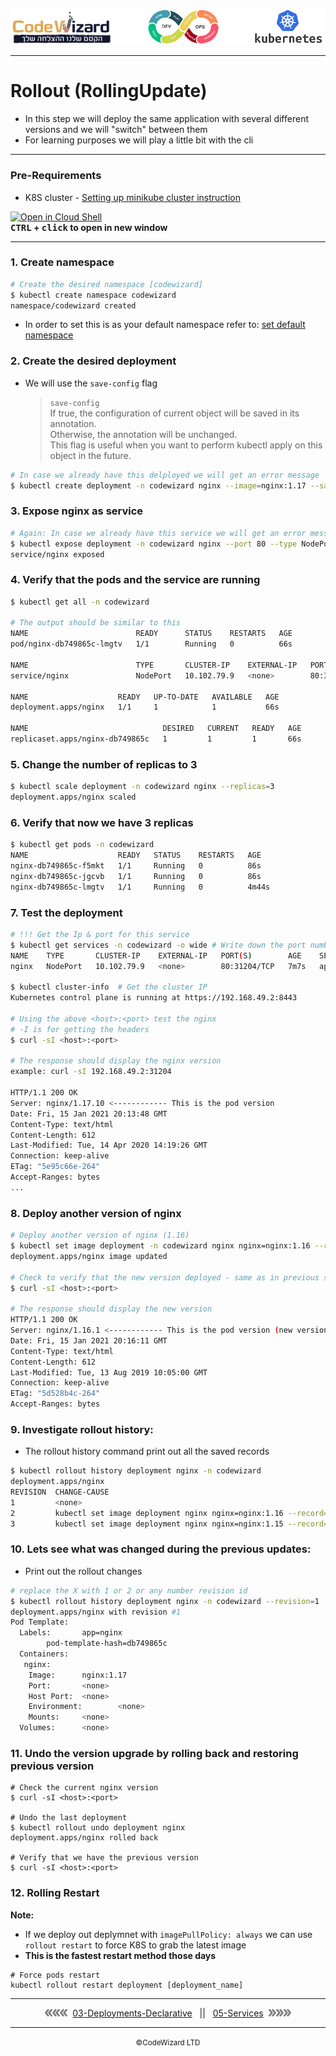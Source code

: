 ![](../../resources/k8s-logos.png)

---

# Rollout (RollingUpdate)

- In this step we will deploy the same application with several different versions and we will "switch" between them
- For learning purposes we will play a little bit with the cli

---
### Pre-Requirements
- K8S cluster - <a href="../00-VerifyCluster">Setting up minikube cluster instruction</a>

[![Open in Cloud Shell](https://gstatic.com/cloudssh/images/open-btn.svg)](https://console.cloud.google.com/cloudshell/editor?cloudshell_git_repo=https://github.com/nirgeier/KubernetesLabs)  
**<kbd>CTRL</kbd> + <kbd>click</kbd> to open in new window**

---

### 1. Create namespace

```sh
# Create the desired namespace [codewizard]
$ kubectl create namespace codewizard
namespace/codewizard created
```

- In order to set this is as your default namespace refer to: <a href="../01-Namespace#2-setting-the-default-namespace-for-kubectl">set default namespace</a>

### 2. Create the desired deployment

- We will use the `save-config` flag
  > `save-config`  
  > If true, the configuration of current object will be saved in its annotation.  
  > Otherwise, the annotation will be unchanged.  
  > This flag is useful when you want to perform kubectl apply on this object in the future.

```sh
# In case we already have this delployed we will get an error message
$ kubectl create deployment -n codewizard nginx --image=nginx:1.17 --save-config
```

### 3. Expose nginx as service

```sh
# Again: In case we already have this service we will get an error message as well
$ kubectl expose deployment -n codewizard nginx --port 80 --type NodePort
service/nginx exposed
```

### 4. Verify that the pods and the service are running

```sh
$ kubectl get all -n codewizard

# The output should be similar to this
NAME                        READY      STATUS    RESTARTS   AGE
pod/nginx-db749865c-lmgtv   1/1        Running   0          66s

NAME                        TYPE       CLUSTER-IP    EXTERNAL-IP   PORT(S)        AGE
service/nginx               NodePort   10.102.79.9   <none>        80:31204/TCP   30s

NAME                    READY   UP-TO-DATE   AVAILABLE   AGE
deployment.apps/nginx   1/1     1            1           66s

NAME                              DESIRED   CURRENT   READY   AGE
replicaset.apps/nginx-db749865c   1         1         1       66s
```

### 5. Change the number of replicas to 3

```sh
$ kubectl scale deployment -n codewizard nginx --replicas=3
deployment.apps/nginx scaled
```

### 6. Verify that now we have 3 replicas

```sh
$ kubectl get pods -n codewizard
NAME                    READY   STATUS    RESTARTS   AGE
nginx-db749865c-f5mkt   1/1     Running   0          86s
nginx-db749865c-jgcvb   1/1     Running   0          86s
nginx-db749865c-lmgtv   1/1     Running   0          4m44s
```

### 7. Test the deployment

```sh
# !!! Get the Ip & port for this service
$ kubectl get services -n codewizard -o wide # Write down the port number
NAME    TYPE       CLUSTER-IP    EXTERNAL-IP   PORT(S)        AGE    SELECTOR
nginx   NodePort   10.102.79.9   <none>        80:31204/TCP   7m7s   app=nginx

$ kubectl cluster-info  # Get the cluster IP
Kubernetes control plane is running at https://192.168.49.2:8443

# Using the above <host>:<port> test the nginx
# -I is for getting the headers
$ curl -sI <host>:<port>

# The response should display the nginx version
example: curl -sI 192.168.49.2:31204

HTTP/1.1 200 OK
Server: nginx/1.17.10 <------------ This is the pod version
Date: Fri, 15 Jan 2021 20:13:48 GMT
Content-Type: text/html
Content-Length: 612
Last-Modified: Tue, 14 Apr 2020 14:19:26 GMT
Connection: keep-alive
ETag: "5e95c66e-264"
Accept-Ranges: bytes
...
```

### 8. Deploy another version of nginx

```sh
# Deploy another version of nginx (1.16)
$ kubectl set image deployment -n codewizard nginx nginx=nginx:1.16 --record
deployment.apps/nginx image updated

# Check to verify that the new version deployed - same as in previous step
$ curl -sI <host>:<port>

# The response should display the new version
HTTP/1.1 200 OK
Server: nginx/1.16.1 <------------ This is the pod version (new version)
Date: Fri, 15 Jan 2021 20:16:11 GMT
Content-Type: text/html
Content-Length: 612
Last-Modified: Tue, 13 Aug 2019 10:05:00 GMT
Connection: keep-alive
ETag: "5d528b4c-264"
Accept-Ranges: bytes
```

### 9. Investigate rollout history:

- The rollout history command print out all the saved records

```sh
$ kubectl rollout history deployment nginx -n codewizard
deployment.apps/nginx
REVISION  CHANGE-CAUSE
1         <none>
2         kubectl set image deployment nginx nginx=nginx:1.16 --record=true
3         kubectl set image deployment nginx nginx=nginx:1.15 --record=true
```

### 10. Lets see what was changed during the previous updates:

- Print out the rollout changes

```sh
# replace the X with 1 or 2 or any number revision id
$ kubectl rollout history deployment nginx -n codewizard --revision=1
deployment.apps/nginx with revision #1
Pod Template:
  Labels:       app=nginx
        pod-template-hash=db749865c
  Containers:
   nginx:
    Image:      nginx:1.17
    Port:       <none>
    Host Port:  <none>
    Environment:        <none>
    Mounts:     <none>
  Volumes:      <none>
```

### 11. Undo the version upgrade by rolling back and restoring previous version

```
# Check the current nginx version
$ curl -sI <host>:<port>

# Undo the last deployment
$ kubectl rollout undo deployment nginx
deployment.apps/nginx rolled back

# Verify that we have the previous version
$ curl -sI <host>:<port>
```

### 12. Rolling Restart

**Note:**

- If we deploy out deplymnet with `imagePullPolicy: always` we can use `rollout restart` to force K8S to grab the latest image
- **This is the fastest restart method those days**

```
# Force pods restart
kubectl rollout restart deployment [deployment_name]
```

---

<div align="center">  
    <img src="../../resources/prev.png"><img src="../../resources/prev.png"><img src="../../resources/prev.png">&nbsp;
    <a class="btn btn-success" href="../03-Deployments-Declarative">03-Deployments-Declarative</a>
    &nbsp;&nbsp;||&nbsp;&nbsp;
    <a href="../05-Services">05-Services</a>
    &nbsp;<img src="../../resources/next.png"><img src="../../resources/next.png"><img src="../../resources/next.png">
    <br/>
</div>

---

<div align="center">  
    <small>&copy;CodeWizard LTD</small>
</div>
